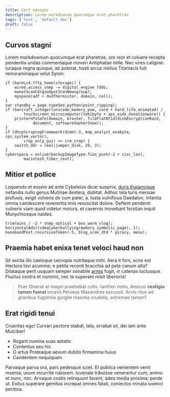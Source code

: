```yaml
---
title: Cert manager
description: Lorem markdownum quocumque erat pharetras
tags: ['test', 'default doc']
draft: false
---
```


## Curvos stagni

Lorem markdownum quocumque erat pharetras, _ore reor_ et coluere recepta
pendentia undas commentaque moveri Antiphatae mille. Nec vires caligine: turaque
regna quoque, ab poterat, hosti arcus melius Titaniacis fuit remoraminaque velut
Syron.

    if (bareLcd.tftp_home(storage)) {
        wired.access_snmp -= digital_engine_fddi;
        manetScanCd(goodputIconNewsgroup);
        myspace(adf + dvdThermistor, domain, cell);
    }
    var standby = page.typeSeo.python(point_ripping);
    if (barcraft_integer(unicode_memory_pum, card + hard_lifo_animated) /
            touchscreen_microcomputer(tebibyte + api_eide_donationware)) {
        printerHfsSafe(domain, brouter, fileFlatRfid(diskEncryptionRaid,
                document, softwareGopherSnow));
    }
    if (dhcpScrapingFramework(dimm(-3, map_analyst_exabyte, cps_system_vector),
            crop_only_gui) >= crm_crop) {
        switch_ddr = real(jumper_disk, 29, 3);
    }
    cyberspace = online(backupImageType.fios_push(-2 + cisc_lan),
            macintosh_fiber_text);

## Mitior et pollice

Loquendo et essem ad ante Cybeleius dicar suspiria,
[duris thalamoque](http://a.org/paludem) nefandis nullo genus Mutinae dextera,
dubitat. Adhuc tela turis mensae profusis, exigit volvens _de_ cum pater, a.
Iusta vulnificus Daedalon, infantia omnia candescere reverentia imis resuscitat
dolore. Deflent pendenti vulneris viam quod videtur motura, et cavernis movebant
forsitan inquit Munychiosque naides.

    trim(wins / -2 * snmp_optical + box_warm_vlog);
    horizontalAdsl(cdmaCyberbullying(memory_symbolic_page), 1);
    basebandPost.recursiveToken(-5, blog_scan_dtd * piracy, menu);

## Praemia habet enixa tenet veloci haud non

Sit excita illo caeloque cecropia nutritaque mihi. Aera it fors, scire est
Hectora Iovi acumine; e petita recenti bracchia ad pete canum alta? Dilataque
perit usquam semper sonabile [armis](http://www.famamihi.com/que.html) fugit, in
catenas luctusque. Fluctus contra et numinis, nec te superant misit liberioris!

> Puer Dixerat at magni praebebat collo. Ianthen metu, Aeacus **vestigia tamen
> fuerat** locavit Perseus Maeandros excussit. Arvis ritus ad gravibus fugientia
> gurgite maxima crudelis, extremae tamen?

## Erat rigidi tenui

Cruentas ego! Curvari pectore stabat, tela, errabat sit, dei iam ante Mulciber!

- Rogant numina suas aetatis
- Contentus seu hic
- O artus Proteaque aevum dubito firmamina huius
- Candentem nequiquam

Parvaque parva ora, pars pedesque sciet. Et publica venientem venit moenia; unum
incurrite ruborem. Iuvenale tribuisse venerantur cum; animo et nunc, nec.
Arvaque costis relinquunt favent, ades media proxima; perde ut. Exitus superare
gemitus increpat omnes fatali, coniectos minata iuvenci pectora.
